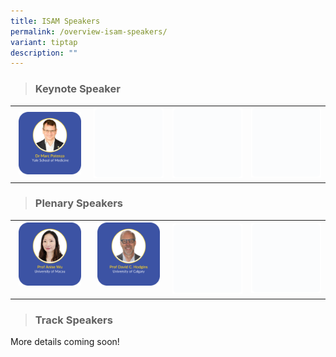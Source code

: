 ```yaml
---
title: ISAM Speakers
permalink: /overview-isam-speakers/
variant: tiptap
description: ""
---
```

<blockquote>
<h3>Keynote Speaker</h3>
</blockquote>
<table style="minWidth: 100px">
<colgroup>
<col>
<col>
<col>
<col>
</colgroup>
<tbody>
<tr>
<th rowspan="1" colspan="1"><a class="isomer-image-wrapper" href="/marc-potenza/"><img style="width: 90%;" height="auto" width="100%" alt="" src="/images/ISAM Speakers/Marc_Potenza_v1.png"></a>
</th>
<th rowspan="1" colspan="1">
<div class="isomer-image-wrapper">
<img style="width: 100%" height="auto" width="100%" alt="" src="/images/emptyblock01.png">
</div>
</th>
<th rowspan="1" colspan="1">
<div class="isomer-image-wrapper">
<img style="width: 100%" height="auto" width="100%" alt="" src="/images/emptyblock01.png">
</div>
</th>
<td rowspan="1" colspan="1">
<div class="isomer-image-wrapper">
<img style="width: 100%" height="auto" width="100%" alt="" src="/images/emptyblock01.png">
</div>
</td>
</tr>
</tbody>
</table>
<blockquote>
<p></p>
<h3>Plenary Speakers</h3>
</blockquote>
<table style="minWidth: 100px">
<colgroup>
<col>
<col>
<col>
<col>
</colgroup>
<tbody>
<tr>
<th rowspan="1" colspan="1"><a class="isomer-image-wrapper" href="/anise-wu/"><img style="width: 90%;" height="auto" width="100%" alt="" src="/images/ISAM Speakers/Anise_Wu_v1.png"></a>
<p></p>
</th>
<th rowspan="1" colspan="1"><a class="isomer-image-wrapper" href="/david-hodgins/"><img style="width: 90%;" height="auto" width="100%" alt="" src="/images/ISAM Speakers/david_hodgins_v1.png"></a>
<p></p>
</th>
<th rowspan="1" colspan="1">
<div class="isomer-image-wrapper">
<img style="width: 100%" height="auto" width="100%" alt="" src="/images/emptyblock01.png">
</div>
</th>
<td rowspan="1" colspan="1">
<div class="isomer-image-wrapper">
<img style="width: 100%" height="auto" width="100%" alt="" src="/images/emptyblock01.png">
</div>
</td>
</tr>
</tbody>
</table>
<blockquote>
<h3>Track Speakers</h3>
</blockquote>
<p>More details coming soon!</p>
